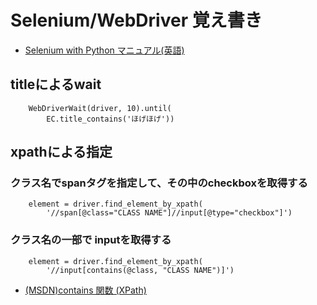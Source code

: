# Selenium/WebDriver 覚え書き


+ [Selenium with Python マニュアル(英語)](http://selenium-python.readthedocs.io/index.html)


## titleによるwait
```
    WebDriverWait(driver, 10).until(
        EC.title_contains('ほげほげ'))
```

## xpathによる指定

### クラス名でspanタグを指定して、その中のcheckboxを取得する
```
    element = driver.find_element_by_xpath(
        '//span[@class="CLASS NAME"]//input[@type="checkbox"]')
```


### クラス名の一部で inputを取得する
```
    element = driver.find_element_by_xpath(
        '//input[contains(@class, "CLASS NAME")]')
```

+ [(MSDN)contains 関数 (XPath)](https://msdn.microsoft.com/ja-jp/library/ms256195(v=vs.120).aspx)
